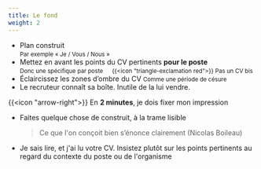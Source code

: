 ```yaml
---
title: Le fond
weight: 2
---
```

- Plan construit\
  <small>Par exemple « Je / Vous / Nous »</small>
- Mettez en avant les points du CV pertinents **pour le poste**\
  <small>Donc une spécifique par poste &emsp;
  {{<icon "triangle-exclamation red">}} Pas un CV bis</small>
- Éclaircissez les zones d’ombre du CV
  <small>Comme une période de césure</small>
- Le recruteur connaît sa boîte. Inutile de la lui vendre.

{{<icon "arrow-right">}} En **2 minutes**, je dois fixer mon impression

<aside class="notes">

- Faites quelque chose de construit, à la trame lisible
  
  > Ce que l'on conçoit bien s’énonce clairement
  (Nicolas Boileau)

- Je sais lire, et j'ai lu votre CV. Insistez plutôt sur les points pertinents
  au regard du contexte du poste ou de l'organisme

</aside>
